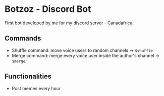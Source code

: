 # Botzoz - Discord Bot
First bot developed by me for my discord server - Canadafrica.

## Commands
- Shuffle command: move voice users to random channels -> `$shuffle`
- Merge command: merge every voice user inside the author's channel -> `$merge`

## Functionalities
- Post memes every hour